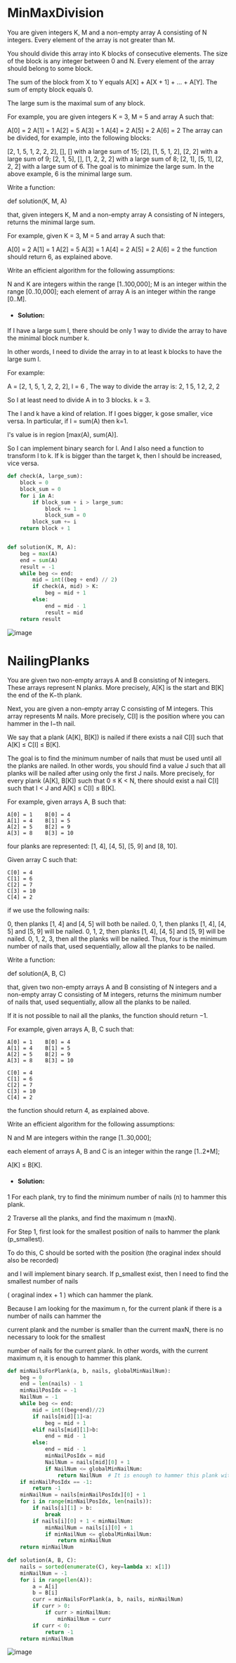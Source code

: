 # MinMaxDivision
You are given integers K, M and a non-empty array A consisting of N integers. Every element of the array is not greater than M.

You should divide this array into K blocks of consecutive elements. The size of the block is any integer between 0 and N. Every element of the array should belong to some block.

The sum of the block from X to Y equals A[X] + A[X + 1] + ... + A[Y]. The sum of empty block equals 0.

The large sum is the maximal sum of any block.

For example, you are given integers K = 3, M = 5 and array A such that:

  A[0] = 2
  A[1] = 1
  A[2] = 5
  A[3] = 1
  A[4] = 2
  A[5] = 2
  A[6] = 2
The array can be divided, for example, into the following blocks:

[2, 1, 5, 1, 2, 2, 2], [], [] with a large sum of 15;
[2], [1, 5, 1, 2], [2, 2] with a large sum of 9;
[2, 1, 5], [], [1, 2, 2, 2] with a large sum of 8;
[2, 1], [5, 1], [2, 2, 2] with a large sum of 6.
The goal is to minimize the large sum. In the above example, 6 is the minimal large sum.

Write a function:

def solution(K, M, A)

that, given integers K, M and a non-empty array A consisting of N integers, returns the minimal large sum.

For example, given K = 3, M = 5 and array A such that:

  A[0] = 2
  A[1] = 1
  A[2] = 5
  A[3] = 1
  A[4] = 2
  A[5] = 2
  A[6] = 2
the function should return 6, as explained above.

Write an efficient algorithm for the following assumptions:

N and K are integers within the range [1..100,000];
M is an integer within the range [0..10,000];
each element of array A is an integer within the range [0..M].

* #### Solution:
If I have a large sum l, there should be only 1 way to divide the array to have the minimal block number k.

In other words, I need to divide the array in to at least k blocks to have the large sum l.

For example:

A = [2, 1, 5, 1, 2, 2, 2], l = 6 , The way to divide the array is: 2, 1    5, 1    2, 2, 2  

So I at least need to divide A in to 3 blocks. k = 3.

The l and k have a kind of relation. If l goes bigger, k gose smaller, vice versa. In particular, if l = sum(A) then k=1. 

l's value is in region [max(A), sum(A)].

So I can implement binary search for l. And I also need a function to transform l to k. If k is bigger than the target k, then l should be increased, vice versa.

```python
def check(A, large_sum):
    block = 0
    block_sum = 0
    for i in A:
        if block_sum + i > large_sum:
            block += 1
            block_sum = 0
        block_sum += i
    return block + 1


def solution(K, M, A):
    beg = max(A)
    end = sum(A)
    result = -1
    while beg <= end:
        mid = int((beg + end) // 2)
        if check(A, mid) > K:
            beg = mid + 1
        else:
            end = mid - 1
            result = mid
    return result
```
![image](https://github.com/spsc83/codility/blob/main/Lesson14_Binary_search_algorithm/Screen%20Shot%202021-12-31%20at%204.13.02%20PM.png)

# NailingPlanks
You are given two non-empty arrays A and B consisting of N integers. These arrays represent N planks. More precisely, A[K] is the start and B[K] the end of the K−th plank.

Next, you are given a non-empty array C consisting of M integers. This array represents M nails. More precisely, C[I] is the position where you can hammer in the I−th nail.

We say that a plank (A[K], B[K]) is nailed if there exists a nail C[I] such that A[K] ≤ C[I] ≤ B[K].

The goal is to find the minimum number of nails that must be used until all the planks are nailed. In other words, you should find a value J such that all planks will be nailed after using only the first J nails. More precisely, for every plank (A[K], B[K]) such that 0 ≤ K < N, there should exist a nail C[I] such that I < J and A[K] ≤ C[I] ≤ B[K].

For example, given arrays A, B such that:

    A[0] = 1    B[0] = 4
    A[1] = 4    B[1] = 5
    A[2] = 5    B[2] = 9
    A[3] = 8    B[3] = 10
four planks are represented: [1, 4], [4, 5], [5, 9] and [8, 10].

Given array C such that:

    C[0] = 4
    C[1] = 6
    C[2] = 7
    C[3] = 10
    C[4] = 2
if we use the following nails:

0, then planks [1, 4] and [4, 5] will both be nailed.
0, 1, then planks [1, 4], [4, 5] and [5, 9] will be nailed.
0, 1, 2, then planks [1, 4], [4, 5] and [5, 9] will be nailed.
0, 1, 2, 3, then all the planks will be nailed.
Thus, four is the minimum number of nails that, used sequentially, allow all the planks to be nailed.

Write a function:

def solution(A, B, C)

that, given two non-empty arrays A and B consisting of N integers and a non-empty array C consisting of M integers, returns the minimum number of nails that, used sequentially, allow all the planks to be nailed.

If it is not possible to nail all the planks, the function should return −1.

For example, given arrays A, B, C such that:

    A[0] = 1    B[0] = 4
    A[1] = 4    B[1] = 5
    A[2] = 5    B[2] = 9
    A[3] = 8    B[3] = 10

    C[0] = 4
    C[1] = 6
    C[2] = 7
    C[3] = 10
    C[4] = 2
the function should return 4, as explained above.

Write an efficient algorithm for the following assumptions:

N and M are integers within the range [1..30,000];

each element of arrays A, B and C is an integer within the range [1..2*M];

A[K] ≤ B[K].
* #### Solution:
1 For each plank, try to find the minimum number of nails (n) to hammer this plank.

2 Traverse all the planks, and find the maximum n (maxN).

For Step 1, first look for the smallest position of nails to hammer the plank (p_smallest). 

To do this, C should be sorted with the position (the oraginal index should also be recorded) 

and I will implement binary search. If p_smallest exist, then I need to find the smallest number of nails 

( oraginal index + 1 ) which can hammer the plank.

Because I am looking for the maximum n, for the current plank if there is a number of nails can hammer the

current plank and the number is smaller than the current maxN, there is no necessary to look for the smallest 

number of nails for the current plank. In other words, with the current maximum n, it is enough to hammer this plank. 

```python
def minNailsForPlank(a, b, nails, globalMinNailNum):
    beg = 0
    end = len(nails) - 1
    minNailPosIdx = -1
    NailNum = -1
    while beg <= end:
        mid = int((beg+end)//2)
        if nails[mid][1]<a:
            beg = mid + 1
        elif nails[mid][1]>b:
            end = mid - 1
        else:
            end = mid - 1
            minNailPosIdx = mid
            NailNum = nails[mid][0] + 1
            if NailNum <= globalMinNailNum:
                return NailNum  # It is enough to hammer this plank with number of nails less then globalMinNailNum
    if minNailPosIdx == -1:
        return -1
    minNailNum = nails[minNailPosIdx][0] + 1
    for i in range(minNailPosIdx, len(nails)):
        if nails[i][1] > b:
            break
        if nails[i][0] + 1 < minNailNum:
            minNailNum = nails[i][0] + 1
            if minNailNum <= globalMinNailNum:
                return minNailNum
    return minNailNum
    
def solution(A, B, C):
    nails = sorted(enumerate(C), key=lambda x: x[1])
    minNailNum = -1
    for i in range(len(A)):
        a = A[i]
        b = B[i]
        curr = minNailsForPlank(a, b, nails, minNailNum)
        if curr > 0:
            if curr > minNailNum:
                minNailNum = curr
        if curr < 0:
            return -1
    return minNailNum
```
![image](https://github.com/spsc83/codility/blob/main/Lesson14_Binary_search_algorithm/Screen%20Shot%202022-01-02%20at%201.56.30%20PM.png)
